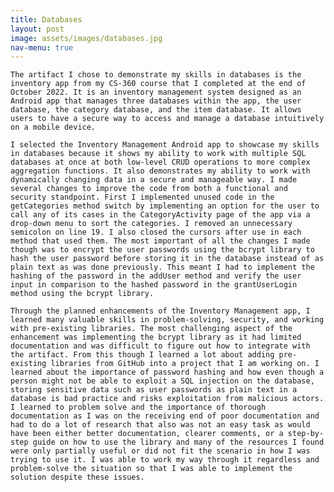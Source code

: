 ```yaml
---
title: Databases
layout: post
image: assets/images/databases.jpg
nav-menu: true
---
```


	The artifact I chose to demonstrate my skills in databases is the inventory app from my CS-360 course that I completed at the end of October 2022. It is an inventory management system designed as an Android app that manages three databases within the app, the user database, the category database, and the item database. It allows users to have a secure way to access and manage a database intuitively on a mobile device.
	
	I selected the Inventory Management Android app to showcase my skills in databases because it shows my ability to work with multiple SQL databases at once at both low-level CRUD operations to more complex aggregation functions. It also demonstrates my ability to work with dynamically changing data in a secure and manageable way. I made several changes to improve the code from both a functional and security standpoint. First I implemented unused code in the getCategories method switch by implementing an option for the user to call any of its cases in the CategoryActivity page of the app via a drop-down menu to sort the categories. I removed an unnecessary semicolon on line 19. I also closed the cursors after use in each method that used them. The most important of all the changes I made though was to encrypt the user passwords using the bcrypt library to hash the user password before storing it in the database instead of as plain text as was done previously. This meant I had to implement the hashing of the password in the addUser method and verify the user input in comparison to the hashed password in the grantUserLogin method using the bcrypt library.
	
	Through the planned enhancements of the Inventory Management app, I learned many valuable skills in problem-solving, security, and working with pre-existing libraries. The most challenging aspect of the enhancement was implementing the bcrypt library as it had limited documentation and was difficult to figure out how to integrate with the artifact. From this though I learned a lot about adding pre-existing libraries from GitHub into a project that I am working on. I learned about the importance of password hashing and how even though a person might not be able to exploit a SQL injection on the database, storing sensitive data such as user passwords as plain text in a database is bad practice and risks exploitation from malicious actors. I learned to problem solve and the importance of thorough documentation as I was on the receiving end of poor documentation and had to do a lot of research that also was not an easy task as would have been either better documentation, clearer comments, or a step-by-step guide on how to use the library and many of the resources I found were only partially useful or did not fit the scenario in how I was trying to use it. I was able to work my way through it regardless and problem-solve the situation so that I was able to implement the solution despite these issues. 

